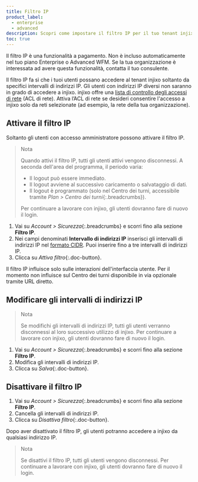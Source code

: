 ```yaml
---
title: Filtro IP
product_label:
  - enterprise
  - advanced
description: Scopri come impostare il filtro IP per il tuo tenant injixo.
toc: true
---
```


Il filtro IP è una funzionalità a pagamento. Non è incluso automaticamente nel tuo piano Enterprise o Advanced WFM.
Se la tua organizzazione è interessata ad avere questa funzionalità, contatta il tuo consulente.

Il filtro IP fa sì che i tuoi utenti possano accedere al tenant injixo soltanto da specifici intervalli di indirizzi IP. Gli utenti con indirizzi IP diversi non saranno in grado di accedere a injixo. injixo offre una [lista di controllo degli accessi di rete](https://docs.aws.amazon.com/it_it/vpc/latest/userguide/vpc-network-acls.html) (ACL di rete). Attiva l’ACL di rete se desideri consentire l'accesso a injixo solo da reti selezionate (ad esempio, la rete della tua organizzazione).

## Attivare il filtro IP

Soltanto gli utenti con accesso amministratore possono attivare il filtro IP.

> Nota
> 
> Quando attivi il filtro IP, tutti gli utenti attivi vengono disconnessi. A seconda dell'area del programma, il periodo varia:
> - Il logout può essere immediato.
> - Il logout avviene al successivo caricamento o salvataggio di dati.
> - Il logout è programmato (solo nel Centro dei turni, accessibile tramite _Plan > Centro dei turni_{:.breadcrumbs}).
> 
> Per continuare a lavorare con injixo, gli utenti dovranno fare di nuovo il login.

1. Vai su _Account > Sicurezza_{:.breadcrumbs} e scorri fino alla sezione **Filtro IP**.
2. Nei campi denominati **Intervallo di indirizzi IP** inserisci gli intervalli di indirizzi IP nel [formato CIDR](https://en.wikipedia.org/wiki/Classless_Inter-Domain_Routing#:~:text=CIDR%20notation%20specifies%20an%20IP,bits). Puoi inserire fino a tre intervalli di indirizzi IP.
3. Clicca su _Attiva filtro_{:.doc-button}.

Il filtro IP influisce solo sulle interazioni dell'interfaccia utente. Per il momento non influisce sul Centro dei turni disponibile in via opzionale tramite URL diretto.
 
## Modificare gli intervalli di indirizzi IP

> Nota
> 
> Se modifichi gli intervalli di indirizzi IP, tutti gli utenti verranno disconnessi al loro successivo utilizzo di injixo. Per continuare a lavorare con injixo, gli utenti dovranno fare di nuovo il login.

1. Vai su _Account > Sicurezza_{:.breadcrumbs} e scorri fino alla sezione **Filtro IP**.
2. Modifica gli intervalli di indirizzi IP.
3. Clicca su _Salva_{:.doc-button}.

## Disattivare il filtro IP

1. Vai su _Account > Sicurezza_{:.breadcrumbs} e scorri fino alla sezione **Filtro IP**.
2. Cancella gli intervalli di indirizzi IP.
3. Clicca su _Disattiva filtro_{:.doc-button}.

Dopo aver disattivato il filtro IP, gli utenti potranno accedere a injixo da qualsiasi indirizzo IP.

> Nota
> 
> Se disattivi il filtro IP, tutti gli utenti vengono disconnessi. Per continuare a lavorare con injixo, gli utenti dovranno fare di nuovo il login.
